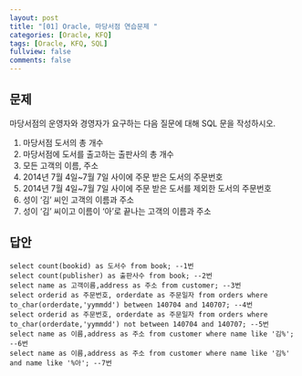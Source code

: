 ```yaml
---
layout: post
title: "[01] Oracle, 마당서점 연습문제 "
categories: [Oracle, KFQ]
tags: [Oracle, KFQ, SQL]
fullview: false
comments: false
---
```


## 문제
마당서점의 운영자와 경영자가 요구하는 다음 질문에 대해 SQL 문을 작성하시오.
1. 마당서점 도서의 총 개수
2. 마당서점에 도서를 출고하는 출판사의 총 개수
3. 모든 고객의 이름, 주소
4. 2014년 7월 4일~7월 7일 사이에 주문 받은 도서의 주문번호
5. 2014년 7월 4일~7월 7일 사이에 주문 받은 도서를 제외한 도서의 주문번호
6. 성이 ‘김’ 씨인 고객의 이름과 주소
7. 성이 ‘김’ 씨이고 이름이 ‘아’로 끝나는 고객의 이름과 주소

## 답안
```
select count(bookid) as 도서수 from book; --1번
select count(publisher) as 출판사수 from book; --2번
select name as 고객이름,address as 주소 from customer; --3번
select orderid as 주문번호, orderdate as 주문일자 from orders where to_char(orderdate,'yymmdd') between 140704 and 140707; --4번
select orderid as 주문번호, orderdate as 주문일자 from orders where to_char(orderdate,'yymmdd') not between 140704 and 140707; --5번
select name as 이름,address as 주소 from customer where name like '김%'; --6번
select name as 이름,address as 주소 from customer where name like '김%' and name like '%아'; --7번
```